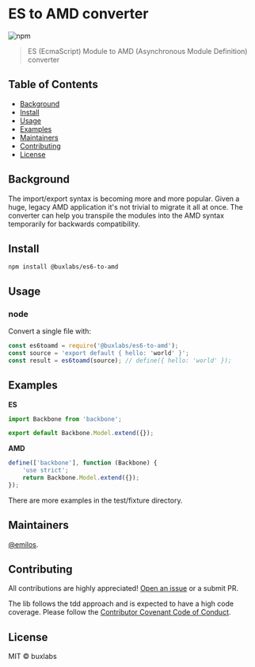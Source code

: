 # ES to AMD converter

![npm](https://img.shields.io/npm/v/@buxlabs/es6-to-amd.svg)

> ES (EcmaScript) Module to AMD (Asynchronous Module Definition) converter

## Table of Contents

- [Background](#background)
- [Install](#install)
- [Usage](#usage)
- [Examples](#examples)
- [Maintainers](#maintainers)
- [Contributing](#contributing)
- [License](#license)

## Background

The import/export syntax is becoming more and more popular. Given a huge, legacy AMD application it's not trivial to migrate it all at once. The converter can help you transpile the modules into the AMD syntax temporarily for backwards compatibility.

## Install

```
npm install @buxlabs/es6-to-amd
```

## Usage

### node

Convert a single file with:

```javascript
const es6toamd = require('@buxlabs/es6-to-amd');
const source = 'export default { hello: 'world' }';
const result = es6toamd(source); // define({ hello: 'world' });
```

## Examples

**ES**

```javascript
import Backbone from 'backbone';

export default Backbone.Model.extend({});
```

**AMD**

```javascript
define(['backbone'], function (Backbone) {
    'use strict';
    return Backbone.Model.extend({});
});
```

There are more examples in the test/fixture directory.

## Maintainers

[@emilos](https://github.com/emilos).

## Contributing

All contributions are highly appreciated! [Open an issue](https://github.com/buxlabs/abstract-syntax-tree/issues/new) or a submit PR.

The lib follows the tdd approach and is expected to have a high code coverage. Please follow the [Contributor Covenant Code of Conduct](https://github.com/buxlabs/abstract-syntax-tree/blob/master/CODE_OF_CONDUCT.md).

## License

MIT © buxlabs

